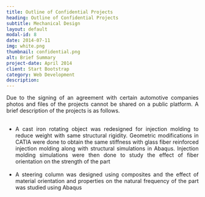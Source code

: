 ```yaml
---
title: Outline of Confidential Projects
heading: Outline of Confidential Projects
subtitle: Mechanical Design
layout: default
modal-id: 8
date: 2014-07-11
img: white.png
thumbnail: confidential.png
alt: Brief Summary
project-date: April 2014
client: Start Bootstrap
category: Web Development
description: 
---
```


<div style="text-align: justify">




Due to the signing of an agreement with certain automotive companies photos and files of the projects cannot be shared on a public platform. A brief description of the projects is as follows.
<br>
<br>
 <ul>
  <li>A cast iron rotating object was redesigned for injection molding to reduce weight with same structural rigidity. Geometric modifications in CATIA were done to obtain the same stiffness with glass fiber reinforced injection molding along with structural simulations in Abaqus. Injection molding simulations were then done to study the effect of fiber orientation on the strength of the part</li>
<br>
  <li>A steering column was designed using composites and the effect of material orientation and properties on the natural frequency of the part was studied using Abaqus</li>
</ul>


</div>
